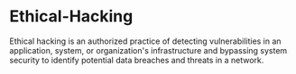 # Ethical-Hacking
Ethical hacking is an authorized practice of detecting vulnerabilities in an application, system, or organization's infrastructure and bypassing system security to identify potential data breaches and threats in a network.

